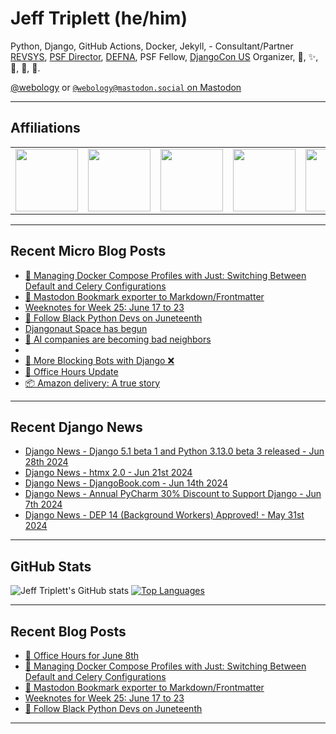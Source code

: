 # Jeff Triplett (he/him)

Python, Django, GitHub Actions, Docker, Jekyll,  - Consultant/Partner [REVSYS][], [PSF Director][], [DEFNA][], PSF Fellow, [DjangoCon US][] Organizer, 🏀, ✨, 💪, 🏃, 🤖.

<a href="https://twitter.com/webology">@webology</a> or <a href="https://mastodon.social/@webology" rel="me">`@webology@mastodon.social` on Mastodon</a>

<hr>

## Affiliations

<table border="0">
<tr>
<td><a href="https://github.com/revsys/"><img src="https://avatars.githubusercontent.com/u/308096?s=200&v=4" width="100px"></a></td>
<td><a href="https://github.com/psf/"><img src="https://avatars.githubusercontent.com/u/50630501?s=200&v=4" width="100px"></a></td>
<td><a href="https://github.com/djangocon/"><img src="https://avatars.githubusercontent.com/u/2891658?s=400&&v=4" width="100px"></a></td>
<td><a href="https://github.com/defna/"><img src="https://avatars.githubusercontent.com/u/13454395?s=200&v=4" width="100px"></a></td>
<td><a href="https://github.com/djangopackages/"><img src="https://avatars.githubusercontent.com/u/27385825?s=200&v=4" width="100px"></a></td>
</tr>
</table>

<hr>

## Recent Micro Blog Posts

<!--START_SECTION:micro-posts-->
* [🐳 Managing Docker Compose Profiles with Just: Switching Between Default and Celery Configurations](https:&#x2F;&#x2F;micro.webology.dev&#x2F;2024&#x2F;06&#x2F;25&#x2F;managing-docker-compose.html)
* [🚜 Mastodon Bookmark exporter to Markdown&#x2F;Frontmatter](https:&#x2F;&#x2F;micro.webology.dev&#x2F;2024&#x2F;06&#x2F;24&#x2F;mastodon-bookmark-exporter.html)
* [Weeknotes for Week 25: June 17 to 23](https:&#x2F;&#x2F;micro.webology.dev&#x2F;2024&#x2F;06&#x2F;23&#x2F;weeknotes-for-week.html)
* [💜 Follow Black Python Devs on Juneteenth](https:&#x2F;&#x2F;micro.webology.dev&#x2F;2024&#x2F;06&#x2F;19&#x2F;follow-black-python.html)
* [Djangonaut Space has begun](https:&#x2F;&#x2F;micro.webology.dev&#x2F;2024&#x2F;06&#x2F;17&#x2F;djangonaut-space-has.html)
* [🤖 AI companies are becoming bad neighbors](https:&#x2F;&#x2F;micro.webology.dev&#x2F;2024&#x2F;06&#x2F;16&#x2F;ai-companies-are.html)
* [](https:&#x2F;&#x2F;micro.webology.dev&#x2F;2024&#x2F;06&#x2F;15&#x2F;colorado-springs-this.html)
* [🤖 More Blocking Bots with Django ❌](https:&#x2F;&#x2F;micro.webology.dev&#x2F;2024&#x2F;06&#x2F;14&#x2F;more-blocking-bots.html)
* [🍩 Office Hours Update](https:&#x2F;&#x2F;micro.webology.dev&#x2F;2024&#x2F;06&#x2F;13&#x2F;office-hours-update.html)
* [📦 Amazon delivery: A true story](https:&#x2F;&#x2F;micro.webology.dev&#x2F;2024&#x2F;06&#x2F;12&#x2F;amazon-delivery-a.html)
<!--END_SECTION:micro-posts-->

<hr>

## Recent Django News

<!--START_SECTION:news-->
* [Django News - Django 5.1 beta 1 and Python 3.13.0 beta 3 released - Jun 28th 2024](https:&#x2F;&#x2F;django-news.com&#x2F;issues&#x2F;239)
* [Django News - htmx 2.0 - Jun 21st 2024](https:&#x2F;&#x2F;django-news.com&#x2F;issues&#x2F;238)
* [Django News - DjangoBook.com - Jun 14th 2024](https:&#x2F;&#x2F;django-news.com&#x2F;issues&#x2F;237)
* [Django News - Annual PyCharm 30% Discount to Support Django - Jun 7th 2024](https:&#x2F;&#x2F;django-news.com&#x2F;issues&#x2F;236)
* [Django News - DEP 14 (Background Workers) Approved! - May 31st 2024](https:&#x2F;&#x2F;django-news.com&#x2F;issues&#x2F;235)
<!--END_SECTION:news-->

<hr>

## GitHub Stats

![Jeff Triplett's GitHub stats](https://github-readme-stats.vercel.app/api?username=jefftriplett&show_icons=&private_count=true&theme=dracula)  [![Top Languages](https://github-readme-stats.vercel.app/api/top-langs/?username=jefftriplett&layout=compact&theme=dracula)]()

<hr>

## Recent Blog Posts

<!--START_SECTION:posts-->
* [📅 Office Hours for June 8th](https:&#x2F;&#x2F;jefftriplett.com&#x2F;2024&#x2F;office-hours-for-june-8th&#x2F;)
* [🐳 Managing Docker Compose Profiles with Just: Switching Between Default and Celery Configurations](https:&#x2F;&#x2F;jefftriplett.com&#x2F;2024&#x2F;managing-docker-compose-profiles-with-just-switching-between-default-and-celery-configurations&#x2F;)
* [🚜 Mastodon Bookmark exporter to Markdown&#x2F;Frontmatter](https:&#x2F;&#x2F;jefftriplett.com&#x2F;2024&#x2F;mastodon-bookmark-exporter-to-markdown-frontmatter&#x2F;)
* [Weeknotes for Week 25: June 17 to 23](https:&#x2F;&#x2F;jefftriplett.com&#x2F;2024&#x2F;weeknotes-for-week-25-june-17-to-23&#x2F;)
* [💜 Follow Black Python Devs on Juneteenth](https:&#x2F;&#x2F;jefftriplett.com&#x2F;2024&#x2F;follow-black-python-devs-on-juneteenth&#x2F;)
<!--END_SECTION:posts-->

<hr>

[DEFNA]: https://www.defna.org/
[DjangoCon US]: http://djangocon.us/
[PSF Director]: https://www.python.org/psf/members/#board-of-directors
[REVSYS]: https://www.revsys.com/
